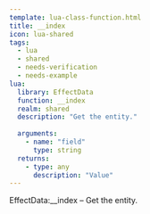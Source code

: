 ```yaml
---
template: lua-class-function.html
title: __index
icon: lua-shared
tags:
  - lua
  - shared
  - needs-verification
  - needs-example
lua:
  library: EffectData
  function: __index
  realm: shared
  description: "Get the entity."
  
  arguments:
    - name: "field"
      type: string
  returns:
    - type: any
      description: "Value"
---
```


<div class="lua__search__keywords">
EffectData:__index &#x2013; Get the entity.
</div>
